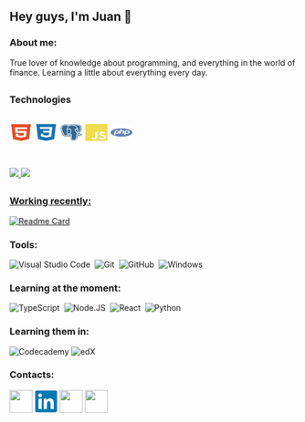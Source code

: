 

## Hey guys, I'm Juan 👋

### About me:
> 
 True lover of knowledge about programming, and everything in the world of finance. Learning a little about everything every day.


##


### Technologies

<div style="display: inline_block"><br>
  <img align="center" alt="Bruno-HTML" height="30" width="40" src="https://raw.githubusercontent.com/devicons/devicon/master/icons/html5/html5-plain.svg">
  <img align="center" alt="Bruno-CSS" height="30" width="40" src="https://raw.githubusercontent.com/devicons/devicon/master/icons/css3/css3-plain.svg">
  <img align="center" alt="Bruno-Postgresql" height="30" width="40" src="https://raw.githubusercontent.com/devicons/devicon/master/icons/postgresql/postgresql-plain.svg">
  <img align="center" alt="Bruno-Js" height="30" width="40" src="https://raw.githubusercontent.com/devicons/devicon/master/icons/javascript/javascript-plain.svg">
  <img align="center" alt="Bruno-Php" height="30" width="40" src="https://raw.githubusercontent.com/devicons/devicon/master/icons/php/php-plain.svg">
</div>


##


<div style="display: inline_block"><br>
  <a href="https://github.com/jotape27/">
  <img height="150em" src="https://github-readme-stats.vercel.app/api?username=jotape27&show_icons=true&theme=dracula&include_all_commits=true&count_private=true"/> 
  <img height="150em" src="https://github-readme-stats.vercel.app/api/top-langs/?username=jotape27&theme=dracula&layout=compact&langs_count=10"/>
</div>
  
  
##
  
  
<!--
  ![GitHub Snake dark](github-snake-dark.svg#gh-dark-mode-only)
  
  ##
  
  
  -->

### Working recently:

[![Readme Card](https://github-readme-stats.vercel.app/api/pin/?username=jotape27&theme=dracula&repo=plano)](https://github.com/jotape27/plano)

<!-- div style="display: inline_block"><br>
  <a href="https://github.com/jotape27/plano">
  <img height="150em" src="https://github-readme-stats.vercel.app/api/pin/?username=jotape27&theme=dracula&repo=plano"/>
</div -->

  
### Tools:
![Visual Studio Code](https://img.shields.io/badge/-Visual%20Studio%20Code-0D1117?style=for-the-badge&logo=visual-studio-code&logoColor=007ACC&labelColor=0D1117)&nbsp;
![Git](https://img.shields.io/badge/-Git-0D1117?style=for-the-badge&logo=git&labelColor=0D1117)&nbsp;
![GitHub](https://img.shields.io/badge/-GitHub-0D1117?style=for-the-badge&logo=github&labelColor=0D1117)&nbsp;
![Windows](https://img.shields.io/badge/-Windows-0D1117?style=for-the-badge&logo=windows&labelColor=0D1117)&nbsp;


### Learning at the moment:
![TypeScript](https://img.shields.io/badge/-TypeScript-0D1117?style=for-the-badge&logo=typescript&labelColor=0D1117&textColor=0D1117)&nbsp;
![Node.JS](https://img.shields.io/badge/-Node.JS-0D1117?style=for-the-badge&logo=node.js&labelColor=0D1117&textColor=0D1117)&nbsp;
![React](https://img.shields.io/badge/-React-0D1117?style=for-the-badge&logo=react&labelColor=0D1117&textColor=0D1117)&nbsp;
![Python](https://img.shields.io/badge/-Python-0D1117?style=for-the-badge&logo=python&labelColor=0D1117&textColor=0D1117)&nbsp;
  
### Learning them in:
![Codecademy](https://img.shields.io/badge/Codecademy-0D1117?style=for-the-badge&logo=codecademy&labelColor=0D1117)
![edX](https://img.shields.io/badge/edX-0D1117?style=for-the-badge&logo=edX&logoColor=white)

### Contacts:

<div style="display: inline_block">
  
<a href="mailto:jplferreira27@gmail.com" target="_blank" style="text-decoration:none;"><img align="center"   height="40" width="40" src="https://logodownload.org/wp-content/uploads/2018/03/gmail-logo-16.png"></a>
<a href="#" target="_blank" style="text-decoration:none;" ><img align="center"   height="40" width="40" src="https://raw.githubusercontent.com/devicons/devicon/master/icons/linkedin/linkedin-original.svg"></a>
<a href="https://wa.me/5527999083749" target="_blank" style="text-decoration:none;"><img align="center"   height="40" width="40" src="https://logopng.com.br/logos/whatsapp-33.svg"></a>
<a href="https://instagram.com/juan.de.luis" target="_blank" style="text-decoration:none;"><img align="center"   height="40" width="40" src="https://logopng.com.br/logos/instagram-40.svg"></a>
  
</div>
